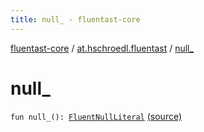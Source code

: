 ```yaml
---
title: null_ - fluentast-core
---
```


[fluentast-core](../index.html) / [at.hschroedl.fluentast](index.html) / [null_](.)

# null_

`fun null_(): `[`FluentNullLiteral`](../at.hschroedl.fluentast.ast.expression/-fluent-null-literal/index.html) [(source)](http://github.com/hschroedl/fluentast/tree/master/core/at.hschroedl.fluentast/Fluentast.kt#L75)